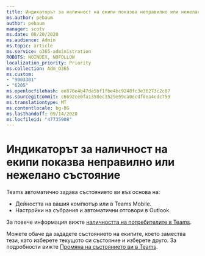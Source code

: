 ```yaml
---
title: Индикаторът за наличност на екипи показва неправилно или нежелано състояние
ms.author: pebaum
author: pebaum
manager: scotv
ms.date: 08/20/2020
ms.audience: Admin
ms.topic: article
ms.service: o365-administration
ROBOTS: NOINDEX, NOFOLLOW
localization_priority: Priority
ms.collection: Adm_O365
ms.custom:
- "9003301"
- "6205"
ms.openlocfilehash: ee870e4b47da5bf1fbe4bc9248fc3e36273c2c87
ms.sourcegitcommit: c6692ce0fa1358ec3529e59ca0ecdfdea4cdc759
ms.translationtype: MT
ms.contentlocale: bg-BG
ms.lasthandoff: 09/14/2020
ms.locfileid: "47735908"
---
```

# <a name="teams-presence-indicator-shows-incorrect-or-unwanted-status"></a>Индикаторът за наличност на екипи показва неправилно или нежелано състояние

Teams автоматично задава състоянието ви въз основа на:

- Дейността на вашия компютър или в Teams Mobile.
- Настройки на събрания и автоматични отговори в Outlook.

За повече информация вижте [наличността на потребителите в Teams](https://docs.microsoft.com/microsoftteams/presence-admins).  

Можете обаче да зададете състоянието на екипите, което замества тези, като изберете текущото си състояние и изберете друго. За подробности вижте [Промяна на състоянието ви в Teams](https://support.microsoft.com/office/change-your-status-in-teams-ce36ed14-6bc9-4775-a33e-6629ba4ff78e).